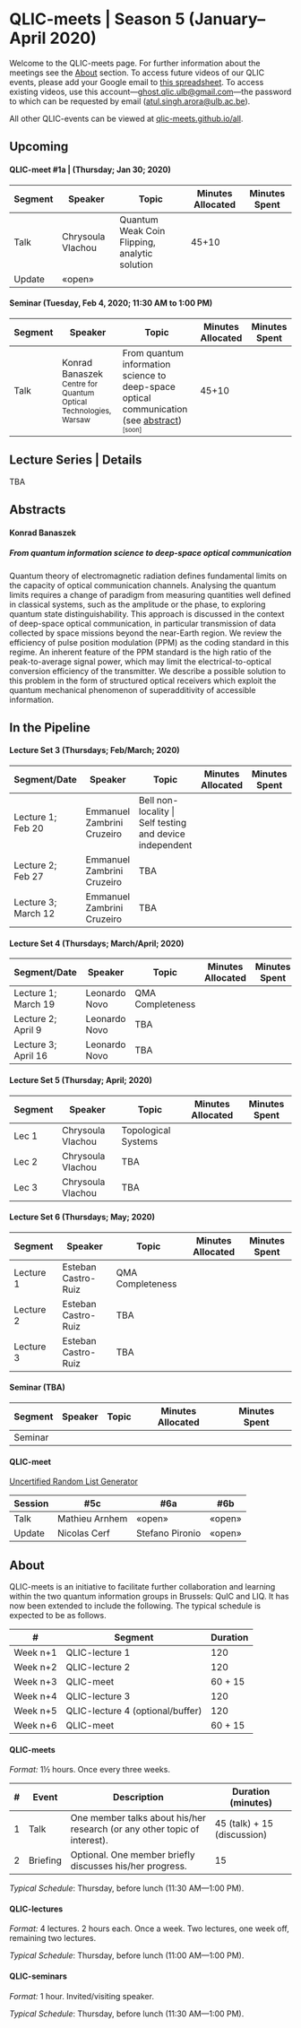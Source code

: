 # QLIC-meets | Season 5 (January–April 2020)
Welcome to the QLIC-meets page. For further information about the meetings see the [About](#About) section. To access future videos of our QLIC events, please add your Google email to [this spreadsheet](https://docs.google.com/spreadsheets/d/1_8xdH3ih4KBwd91U2FQ1GKMV2C-C8y-pgjTPMlqSnSI/edit?usp=sharing). To access existing videos, use this account—ghost.qlic.ulb@gmail.com—the password to which can be requested by email (atul.singh.arora@ulb.ac.be).

All other QLIC-events can be viewed at [qlic-meets.github.io/all](https://qlic-meets.github.io/all).



## Upcoming

#### QLIC-meet #1a | (Thursday; Jan 30; 2020)

| Segment | Speaker           | Topic                                         | Minutes Allocated | Minutes Spent |
| ------- | ----------------- | --------------------------------------------- | ----------------- | ------------- |
| Talk    | Chrysoula Vlachou | Quantum Weak Coin Flipping, analytic solution | 45+10             |               |
| Update  | «open»            |                                               |                   |               |



#### Seminar (Tuesday, Feb 4, 2020; 11:30 AM to 1:00 PM)

| Segment | Speaker                                                      | Topic                                                        | Minutes Allocated | Minutes Spent |
| ------- | ------------------------------------------------------------ | ------------------------------------------------------------ | ----------------- | ------------- |
| Talk    | Konrad Banaszek <sub>Centre for Quantum Optical Technologies, Warsaw</sub> | From quantum information science to deep-space optical communication (see [abstract](#Konrad-Banaszek)) <sub><sup>[soon]</sup></sub> | 45+10             |               |



## Lecture Series | Details

TBA






## Abstracts

#### Konrad Banaszek

##### From quantum information science to deep-space optical communication

Quantum theory of electromagnetic radiation defines fundamental
limits on the capacity of optical communication channels. Analysing
the quantum limits requires a change of paradigm from measuring
quantities well defined in classical systems, such as the amplitude
or the phase, to exploring quantum state distinguishability. This
approach is discussed in the context of deep-space optical
communication, in particular transmission of data collected by
space missions beyond the near-Earth region. We review the
efficiency of pulse position modulation (PPM) as the coding
standard in this regime. An inherent feature of the PPM standard is
the high ratio of the peak-to-average signal power, which may limit
the electrical-to-optical conversion efficiency of the transmitter.
We describe a possible solution to this problem in the form of
structured optical receivers which exploit the quantum mechanical
phenomenon of superadditivity of accessible information.



## In the Pipeline


#### Lecture Set 3 (Thursdays; Feb/March; 2020)

| Segment/Date | Speaker       | Topic | Minutes Allocated | Minutes Spent |
| ---------- | ------------- | ----- | ----------------- | ------------- |
| Lecture 1; <br />Feb 20 | Emmanuel Zambrini Cruzeiro | Bell non-locality \| Self testing and device independent |                   |               |
| Lecture 2; <br />Feb 27 | Emmanuel Zambrini Cruzeiro | TBA      |                   |               |
| Lecture 3; <br />March 12 | Emmanuel Zambrini Cruzeiro | TBA      |                   |               |

#### Lecture Set 4 (Thursdays; March/April; 2020)

| Segment/Date | Speaker       | Topic | Minutes Allocated | Minutes Spent |
| ---------- | ------------- | ----- | ----------------- | ------------- |
| Lecture 1;<br />March 19 | Leonardo Novo | QMA Completeness      |                   |               |
| Lecture 2;<br />April 9 | Leonardo Novo | TBA      |                   |               |
| Lecture 3;<br />April 16 | Leonardo Novo | TBA      |                   |               |




#### Lecture Set 5 (Thursday; April; 2020)

| Segment    | Speaker       | Topic | Minutes Allocated | Minutes Spent |
| ---------- | ------------- | ----- | ----------------- | ------------- |
| Lec 1 | Chrysoula Vlachou | Topological Systems |                   |               |
| Lec 2 | Chrysoula Vlachou | TBA      |                   |               |
| Lec 3 | Chrysoula Vlachou | TBA      |                   |               |



#### Lecture Set 6 (Thursdays; May; 2020)

| Segment   | Speaker             | Topic            | Minutes Allocated | Minutes Spent |
| --------- | ------------------- | ---------------- | ----------------- | ------------- |
| Lecture 1 | Esteban Castro-Ruiz | QMA Completeness |                   |               |
| Lecture 2 | Esteban Castro-Ruiz | TBA              |                   |               |
| Lecture 3 | Esteban Castro-Ruiz | TBA              |                   |               |



#### Seminar (TBA)

| Segment | Speaker | Topic | Minutes Allocated | Minutes Spent |
| ------- | ------- | ----- | ----------------- | ------------- |
| Seminar |         |       |                   |               |



#### QLIC-meet

[Uncertified Random List Generator](https://mybinder.org/v2/gh/QuIC-meets/QuIC-meets.github.io/master?filepath=season2/lineUp/lineUp.ipynb)

| Session | #5c            | #6a             | #6b    |
| ------- | -------------- | --------------- | ------ |
| Talk    | Mathieu Arnhem | «open»          | «open» |
| Update  | Nicolas Cerf   | Stefano Pironio | «open» |



## About

QLIC-meets is an initiative to facilitate further collaboration and learning within the two quantum information groups in Brussels: QuIC and LIQ. It has now been extended to include the following. The typical schedule is expected to be as follows.



| #        | Segment                          | Duration |
| -------- | -------------------------------- | -------- |
| Week n+1 | QLIC-lecture 1                   | 120      |
| Week n+2 | QLIC-lecture 2                   | 120      |
| Week n+3 | QLIC-meet                        | 60 + 15  |
| Week n+4 | QLIC-lecture 3                   | 120      |
| Week n+5 | QLIC-lecture 4 (optional/buffer) | 120      |
| Week n+6 | QLIC-meet                        | 60 + 15  |





#### QLIC-meets

*Format:* 1½ hours. Once every three weeks.

| #    | Event    | Description                                                  | Duration (minutes)          |
| ---- | -------- | ------------------------------------------------------------ | --------------------------- |
| 1    | Talk     | One member talks about his/her research (or any other topic of interest). | 45 (talk) + 15 (discussion) |
| 2    | Briefing | Optional. One member briefly discusses his/her progress.     | 15                          |

*Typical Schedule*: Thursday, before lunch (11:30 AM—1:00 PM).





#### QLIC-lectures

*Format:* 4 lectures. 2 hours each. Once a week. Two lectures, one week off, remaining two lectures.

*Typical Schedule*: Thursday, before lunch (11:00 AM—1:00 PM).





#### QLIC-seminars

*Format:* 1 hour. Invited/visiting speaker.

*Typical Schedule*: Thursday, before lunch (11:30 AM—1:00 PM).